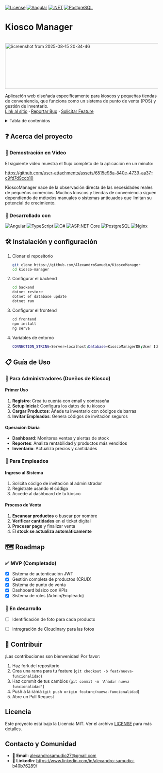 [![License](https://img.shields.io/badge/license-MIT-blue.svg)](LICENSE)
[![Angular](https://img.shields.io/badge/Angular-17+-red)](https://angular.io)
[![.NET](https://img.shields.io/badge/.NET-8-purple)](https://dotnet.microsoft.com)
[![PostgreSQL](https://img.shields.io/badge/PostgreSQL-13+-blue)](https://postgresql.org)
<h1 align="left">Kiosco Manager</h1>
<br />
<div align="left">
  <a href="https://github.com/github_username/repo_name">
    <img width="535" height="151" alt="Screenshot from 2025-08-15 20-34-46" src="https://github.com/user-attachments/assets/81574e51-6a2d-4f76-b9d7-dd894b0f4a78" />
  </a>

  <p align="left">
    Aplicación web diseñada específicamente para kioscos y pequeñas tiendas de conveniencia, que funciona como un sistema de punto de venta (POS) y gestión de inventario.
    <br />
    <a href="https://github.com/AlexandroSamudio/KioscoManager">Link al sitio</a>
    &middot;
    <a href="https://github.com/AlexandroSamudio/KioscoManager/issue">Reportar Bug</a>
    &middot;
    <a href="https://github.com/AlexandroSamudio/KioscoManager/discussions">Solicitar Feature</a>
  </p>
</div>



<!-- TABLE OF CONTENTS -->
<details>
  <summary>Tabla de contenidos</summary>
  <ol>
    <li>
      <a href="#acerca-del-proyecto">Acerca del proyecto</a>
      <ul>
        <li><a href="#desarrollado-con">Desarrollado con</a></li>
      </ul>
    </li>
    <li>
      <a href="#instalación-y-configuración">Instalación y configuración</a>
    </li>
    <li><a href="#guía-de-uso">Guía de uso</a></li>
    <li><a href="#roadmap">Roadmap</a></li>
    <li><a href="#contribuir">Contribuir</a></li>
    <li><a href="#licencia">Licencia</a></li>
    <li><a href="#contacto">Contacto</a></li>
  </ol>
</details>



<!-- ABOUT THE PROJECT -->
## ❓ Acerca del proyecto
### 🎥 Demostración en Video
El siguiente video muestra el flujo completo de la aplicación en un minuto:

https://github.com/user-attachments/assets/6515e98a-840e-4739-aa37-c9fd7d9ccb10

KioscoManager nace de la observación directa de las necesidades reales de pequeños comercios. Muchos kioscos y tiendas de conveniencia siguen dependiendo de métodos manuales o sistemas anticuados que limitan su potencial de crecimiento.



### 🚀 Desarrollado con

![Angular](https://img.shields.io/badge/Angular-DD0031?style=for-the-badge&logo=angular&logoColor=white)
![TypeScript](https://img.shields.io/badge/TypeScript-007ACC?style=for-the-badge&logo=typescript&logoColor=white)
![C#](https://img.shields.io/badge/C%23-239120?style=for-the-badge&logo=c-sharp&logoColor=white)
![ASP.NET Core](https://img.shields.io/badge/ASP.NET%20Core-512BD4?style=for-the-badge&logo=dotnet&logoColor=white)
![PostgreSQL](https://img.shields.io/badge/PostgreSQL-316192?style=for-the-badge&logo=postgresql&logoColor=white)
![Nginx](https://img.shields.io/badge/Nginx-009639?style=for-the-badge&logo=nginx&logoColor=white)



<!-- GETTING STARTED -->
## 🛠️ Instalación y configuración

1. Clonar el repositorio
   ```sh
   git clone https://github.com/AlexandroSamudio/KioscoManager
   cd kiosco-manager
   ```
2. Configurar el backend
   ```sh
   cd backend
   dotnet restore
   dotnet ef database update
   dotnet run
   ```
3. Configurar el frontend
   ```js
   cd frontend
   npm install
   ng serve
   ```
4. Variables de entorno
   ```sh
   CONNECTION_STRING=Server=localhost;Database=KioscoManagerDB;User Id=postgres;Password=tu_password;
   ```



<!-- USAGE EXAMPLES -->
## 📋 Guía de Uso

### 🏪 Para Administradores (Dueños de Kiosco)

#### Primer Uso
1. **Registro**: Crea tu cuenta con email y contraseña
2. **Setup Inicial**: Configura los datos de tu kiosco
3. **Cargar Productos**: Añade tu inventario con códigos de barras
4. **Invitar Empleados**: Genera códigos de invitación seguros

#### Operación Diaria
- **Dashboard**: Monitorea ventas y alertas de stock
- **Reportes**: Analiza rentabilidad y productos más vendidos
- **Inventario**: Actualiza precios y cantidades

### 👥 Para Empleados

#### Ingreso al Sistema
1. Solicita código de invitación al administrador
2. Regístrate usando el código
3. Accede al dashboard de tu kiosco

#### Proceso de Venta
1. **Escanear productos** o buscar por nombre
2. **Verificar cantidades** en el ticket digital
3. **Procesar pago** y finalizar venta
4. El **stock se actualiza automáticamente**


<!-- ROADMAP -->
## 🗺️ Roadmap
### ✅ MVP (Completado)
- [x] Sistema de autenticación JWT
- [x] Gestión completa de productos (CRUD)
- [x] Sistema de punto de venta
- [x] Dashboard básico con KPIs
- [x] Sistema de roles (Admin/Empleado)
### 🔄 En desarrollo
- [ ] Identificación de foto para cada producto
- [ ] Intregración de Cloudinary para las fotos



<!-- CONTRIBUTING -->
## 🤝 Contribuir

¡Las contribuciones son bienvenidas! Por favor:

1. Haz fork del repositorio
2. Crea una rama para tu feature (`git checkout -b feat/nueva-funcionalidad`)
3. Haz commit de tus cambios (`git commit -m 'Añadir nueva funcionalidad'`)
4. Push a la rama (`git push origin feature/nueva-funcionalidad`)
5. Abre un Pull Request



<!-- LICENSE -->
## Licencia

Este proyecto está bajo la Licencia MIT. Ver el archivo [LICENSE](LICENSE) para más detalles.



<!-- CONTACTO -->
## Contacto y Comunidad
- 📧 **Email**: alexandrosamudio27@gmail.com
- 💼 **LinkedIn**: https://www.linkedin.com/in/alexandro-samudio-b40b76289/
